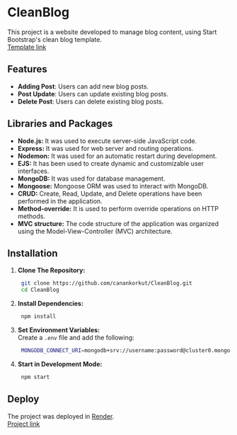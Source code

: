 # CleanBlog
This project is a website developed to manage blog content, using Start Bootstrap's clean blog template.  
[Template link](https://startbootstrap.com/theme/clean-blog)  
## Features  
- **Adding Post**: Users can add new blog posts.
- **Post Update**: Users can update existing blog posts.
- **Delete Post**: Users can delete existing blog posts.
## Libraries and Packages
- **Node.js:** It was used to execute server-side JavaScript code.
- **Express:** It was used for web server and routing operations.
- **Nodemon:** It was used for an automatic restart during development.
- **EJS:** It has been used to create dynamic and customizable user interfaces.
- **MongoDB:** It was used for database management.
- **Mongoose:** Mongoose ORM was used to interact with MongoDB.
- **CRUD:** Create, Read, Update, and Delete operations have been performed in the application.
- **Method-override:** It is used to perform override operations on HTTP methods.
- **MVC structure:** The code structure of the application was organized using the Model-View-Controller (MVC) architecture.
## Installation
1. **Clone The Repository:**
   ```bash
    git clone https://github.com/canankorkut/CleanBlog.git
    cd CleanBlog
    ```
2. **Install Dependencies:**
   ```bash
    npm install
    ```
3. **Set Environment Variables:**  
   Create a `.env` file and add the following:
   ```bash
    MONGODB_CONNECT_URI=mongodb+srv://username:password@cluster0.mongodb.net/database
    ```
5. **Start in Development Mode:**
   ```bash
    npm start
   ```
## Deploy
The project was deployed in [Render](https://render.com/).  
[Project link](cleanblog-jc4r.onrender.com/)
